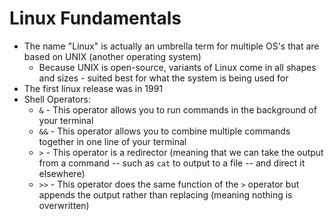 # Linux Fundamentals

- The name "Linux" is actually an umbrella term for multiple OS's that are based on UNIX (another operating system)
    - Because UNIX is open-source, variants of Linux come in all shapes and sizes - suited best for what the system is being used for
- The first linux release was in 1991
- Shell Operators:
    - `&` - This operator allows you to run commands in the background of your terminal
    - `&&` - This operator allows you to combine multiple commands together in one line of your terminal
    - `>` - This operator is a redirector (meaning that we can take the output from a command -- such as `cat` to output to a file -- and direct it elsewhere)
    - `>>` - This operator does the same function of the `>` operator but appends the output rather than replacing (meaning nothing is overwritten)

